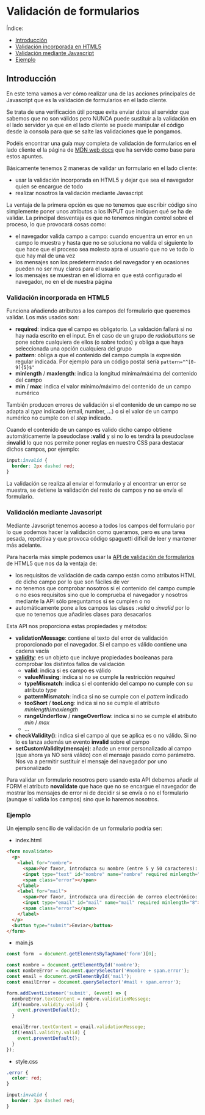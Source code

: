 # Validación de formularios
Índice:
- [Introducción](#introducción)
- [Validación incorporada en HTML5](#validación-incorporada-en-html5)
- [Validación mediante Javascript](#validación-mediante-javascript)
- [Ejemplo](#ejemplo)

## Introducción
En este tema vamos a ver cómo realizar una de las acciones principales de Javascript que es la validación de formularios en el lado cliente.

Se trata de una verificación útil porque evita enviar datos al servidor que sabemos que no son válidos pero NUNCA puede sustituir a la validación en el lado servidor ya que en el lado cliente se puede manipular el código desde la consola para que se salte las validaciones que le pongamos.

Podéis encontrar una guía muy completa de validación de formularios en el lado cliente el la página de [MDN web docs](https://developer.mozilla.org/es/docs/Learn/HTML/Forms/Validacion_formulario_datos) que ha servido como base para estos apuntes.

Básicamente tenemos 2 maneras de validar un formulario en el lado cliente:
- usar la validación incorporada en HTML5 y dejar que sea el navegador quien se encargue de todo
- realizar nosotros la validación mediante Javascript

La ventaja de la primera opción es que no tenemos que escribir código sino simplemente poner unos atributos a los INPUT que indiquen qué se ha de validar. La principal desventaja es que no tenemos ningún control sobre el proceso, lo que provocará cosas como:
- el navegador valida campo a campo: cuando encuentra un error en un campo lo muestra y hasta que no se soluciona no valida el siguiente lo que hace que el proceso sea molesto apra el usuario que no ve todo lo que hay mal de una vez
- los mensajes son los predeterminados del navegador y en ocasiones pueden no ser muy claros para el usuario
- los mensajes se muestran en el idioma en que está configurado el navegador, no en el de nuestra página

### Validación incorporada en HTML5
Funciona añadiendo atributos a los campos del formulario que queremos validar. Los más usados son:
- **required**: indica que el campo es obligatorio. La valdación fallará si no hay nada escrito en el input. En el caso de un grupo de _radiobuttons_ se pone sobre cualquiera de ellos (o sobre todos) y obliga a que haya seleccionada una opción cualquiera del grupo
- **pattern**: obliga a que el contenido del campo cumpla la expresión regular indicada. Por ejemplo para un código postal sería `pattern="^[0-9]{5}$"`
- **minlength** / **maxlength**: indica la longitud mínima/máxima del contenido del campo
- **min** / **max**: indica el valor mínimo/máximo del contenido de un campo numérico

También producen errores de validación si el contenido de un campo no se adapta al _type_ indicado (email, number, ...) o si el valor de un campo numérico no cumple con el _step_ indicado.

Cuando el contenido de un campo es valido dicho campo obtiene automáticamente la pseudoclase **:valid** y si no lo es tendrá la pseudoclase **:invalid** lo que nos permite poner reglas en nuestro CSS para destacar dichos campos, por ejemplo:
```css
input:invalid {
  border: 2px dashed red;
}
```

La validación se realiza al enviar el formulario y al encontrar un error se muestra, se detiene la validación del resto de campos y no se envía el formulario.

### Validación mediante Javascript
Mediante Javscript tenemos acceso a todos los campos del formulario por lo que podemos hacer la validación como queramos, pero es una tarea pesada, repetitiva y que provoca código spaguetti difícil de leer y mantener más adelante.

Para hacerla más simple podemos usar la [API de validación de formularios](https://developer.mozilla.org/en-US/docs/Web/API/Constraint_validation) de HTML5 que nos da la ventaja de:
- los requisitos de validación de cada campo están como atributos HTML de dicho campo por lo que son fáciles de ver
- no tenemos que comprobar nosotros si el contenido del campo cumple o no esos requisitos sino que lo comprueba el navegador y nosotros mediante la API sólo preguntamos si se cumplen o no
- automáticamente pone a los campos las clases _:valid_ o _:invalid_ por lo que no tenemos que añadirles clases para desacarlos

Esta API nos proporciona estas propiedades y métodos:
- **validationMessage**: contiene el texto del error de validación proporcionado por el navegador. Si el campo es válido contiene una cadena vacía
- **[validity](https://developer.mozilla.org/en-US/docs/Web/API/ValidityState)**: es un objeto que incluye propiedades booleanas para comprobar los distintos fallos de validación
  - **valid**: indica si es campo es válido
  - **valueMissing**: indica si no se cumple la restricción _required_
  - **typeMismatch**: indica si el contenido del campo no cumple con su atributo _type_
  - **patternMismatch**: indica si no se cumple con el _pattern_ indicado
  - **tooShort** / **tooLong**: indica si no se cumple el atributo _minlength_/_maxlength_
  - **rangeUnderflow** / **rangeOverflow**: indica si no se cumple el atributo _min_ / _max_
  - ...
- **checkValidity()**: indica si el campo al que se aplica es o no válido. Si no lo es lanza además un evento **invalid** sobre el campo
- **setCustomValidity(mensaje)**: añade un error personalizado al campo (que ahora ya NO será válido) con el mensaje pasado como parámetro. Nos va a permitir sustituir el mensaje del navegador por uno personalizado

Para validar un formulario nosotros pero usando esta API debemos añadir al FORM el atributo **novalidate** que hace que no se encargue el navegador de mostrar los mensajes de error ni de decidir si se envía o no el formulario (aunque sí valida los campos) sino que lo haremos nosotros.

### Ejemplo
Un ejemplo sencillo de validación de un formulario podría ser:
- index.html

```html
<form novalidate>
  <p>
    <label for="nombre">
      <span>Por favor, introduzca su nombre (entre 5 y 50 caracteres): </span>
      <input type="text" id="nombre" name="nombre" required minlength="5" maxlength="50">
      <span class="error"></span>
    </label>
    <label for="mail">
      <span>Por favor, introduzca una dirección de correo electrónico: </span>
      <input type="email" id="mail" name="mail" required minlength="8">
      <span class="error"></span>
    </label>
  </p>
  <button type="submit">Enviar</button>
</form>
```

- main.js

```javascript
const form  = document.getElementsByTagName('form')[0];

const nombre = document.getElementById('nombre');
const nombreError = document.querySelector('#nombre + span.error');
const email = document.getElementById('mail');
const emailError = document.querySelector('#mail + span.error');

form.addEventListener('submit', (event) => {
  nombreError.textContent = nombre.validationMessege;
  if(!nombre.validity.valid) {
    event.preventDefault();
  }

  emailError.textContent = email.validationMessege;
  if(!email.validity.valid) {
    event.preventDefault();
  }
});
```

- style.css

```css
.error {
  color: red;
}

input:invalid {
  border: 2px dashed red;
}
```
